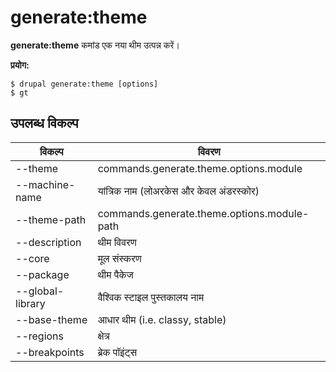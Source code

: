 # generate:theme
**generate:theme** कमांड एक नया थीम उत्पन्न करें।

**प्रयोग:**
```
$ drupal generate:theme [options] 
$ gt  
```

## उपलब्ध विकल्प
विकल्प | विवरण
-------|-------------
--theme | commands.generate.theme.options.module
--machine-name | यांत्रिक नाम (लोअरकेस और केवल अंडरस्कोर)
--theme-path | commands.generate.theme.options.module-path
--description | थीम विवरण
--core | मूल संस्करण
--package | थीम पैकेज
--global-library | वैश्विक स्टाइल पुस्तकालय नाम
--base-theme | आधार थीम (i.e. classy, stable)
--regions | क्षेत्र
--breakpoints | ब्रेक पॉइंट्स
